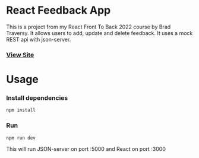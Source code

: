 # React Feedback App

This is a project from my React Front To Back 2022 course by Brad Traversy. It allows users to add, update and delete feedback. It uses a mock REST api with json-server.

### [View Site](https://friendly-mahavira-5c5413.netlify.app/)

# Usage

### Install dependencies

```bash
npm install
```

### Run

```bash
npm run dev
```

This will run JSON-server on port :5000 and React on port :3000
